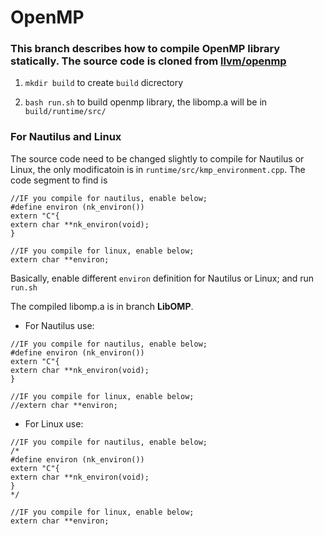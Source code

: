 # OpenMP 

### This branch describes how to compile OpenMP library statically. The source code is cloned from [llvm/openmp](https://github.com/llvm/llvm-project/tree/main/openmp)

1. `mkdir build` to create `build` dicrectory  

1. `bash run.sh` to build openmp library, the libomp.a will be in `build/runtime/src/`

### For Nautilus and Linux
The source code need to be changed slightly to compile for Nautilus or Linux, the only modificatoin is in `runtime/src/kmp_environment.cpp`.
The code segment to find is 
```
//IF you compile for nautilus, enable below;
#define environ (nk_environ())
extern "C"{
extern char **nk_environ(void);
}

//IF you compile for linux, enable below;
extern char **environ;
```
Basically, enable different `environ` definition for Nautilus or Linux; and run `run.sh` 

The compiled libomp.a is in branch **LibOMP**.

* For Nautilus use:
```
//IF you compile for nautilus, enable below;
#define environ (nk_environ())
extern "C"{
extern char **nk_environ(void);
}

//IF you compile for linux, enable below;
//extern char **environ;
```

* For Linux use:
```
//IF you compile for nautilus, enable below;
/*
#define environ (nk_environ())
extern "C"{
extern char **nk_environ(void);
}
*/

//IF you compile for linux, enable below;
extern char **environ;
```


